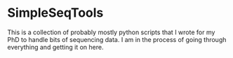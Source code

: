 # SimpleSeqTools

This is a collection of probably mostly python scripts that I wrote for my PhD to handle bits of sequencing data. 
I am in the process of going through everything and getting it on here. 
